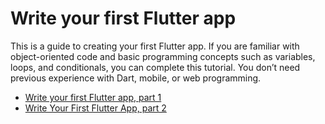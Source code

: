 # Write your first Flutter app

This is a guide to creating your first Flutter app. If you are familiar with object-oriented code and basic programming concepts such as variables, loops, and conditionals, you can complete this tutorial. You don’t need previous experience with Dart, mobile, or web programming.

- [Write your first Flutter app, part 1](https://docs.flutter.dev/get-started/codelab)
- [Write Your First Flutter App, part 2](https://codelabs.developers.google.com/codelabs/first-flutter-app-pt2#0)
